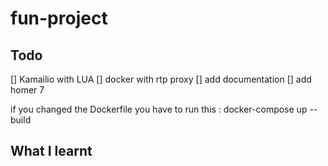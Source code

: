 # fun-project


## Todo
[] Kamailio with LUA
[] docker with rtp proxy
[] add documentation
[] add homer 7

if you changed the Dockerfile you have to run this : docker-compose up --build
## What I learnt
